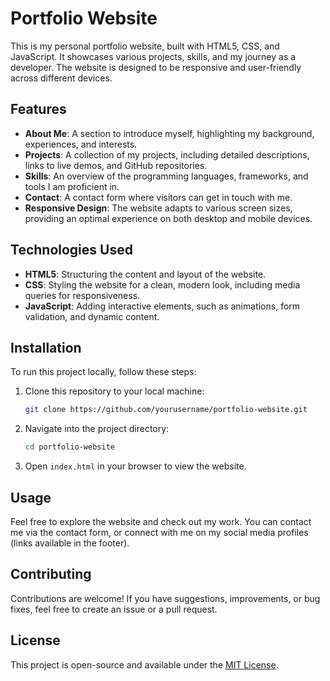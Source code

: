 # Portfolio Website

This is my personal portfolio website, built with HTML5, CSS, and JavaScript. It showcases various projects, skills, and my journey as a developer. The website is designed to be responsive and user-friendly across different devices.

## Features

- **About Me**: A section to introduce myself, highlighting my background, experiences, and interests.
- **Projects**: A collection of my projects, including detailed descriptions, links to live demos, and GitHub repositories.
- **Skills**: An overview of the programming languages, frameworks, and tools I am proficient in.
- **Contact**: A contact form where visitors can get in touch with me.
- **Responsive Design**: The website adapts to various screen sizes, providing an optimal experience on both desktop and mobile devices.

## Technologies Used

- **HTML5**: Structuring the content and layout of the website.
- **CSS**: Styling the website for a clean, modern look, including media queries for responsiveness.
- **JavaScript**: Adding interactive elements, such as animations, form validation, and dynamic content.
  
## Installation

To run this project locally, follow these steps:

1. Clone this repository to your local machine:
    ```bash
    git clone https://github.com/yourusername/portfolio-website.git
    ```
2. Navigate into the project directory:
    ```bash
    cd portfolio-website
    ```
3. Open `index.html` in your browser to view the website.

## Usage

Feel free to explore the website and check out my work. You can contact me via the contact form, or connect with me on my social media profiles (links available in the footer).

## Contributing

Contributions are welcome! If you have suggestions, improvements, or bug fixes, feel free to create an issue or a pull request.

## License

This project is open-source and available under the [MIT License](LICENSE).
